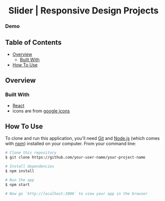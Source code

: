 <h1 align="center">Slider | Responsive Design Projects</h1>
    
<!-- DEMO -->
 
### Demo
<!-- TABLE OF CONTENTS -->

## Table of Contents

- [Overview](#overview)
  - [Built With](#built-with)
- [How To Use](#how-to-use)

<!-- OVERVIEW -->

## Overview

### Built With

- [React](https://reactjs.org/)
- icons are from [google icons](https://fonts.google.com/icons?selected=Material+Icons+Outlined)

## How To Use

To clone and run this application, you'll need [Git](https://git-scm.com) and [Node.js](https://nodejs.org/en/download/) (which comes with [npm](http://npmjs.com)) installed on your computer. From your command line:

```bash
# Clone this repository
$ git clone https://github.com/your-user-name/your-project-name

# Install dependencies
$ npm install

# Run the app
$ npm start

# Now go `http://localhost:3000` to view your app in the browser
```
